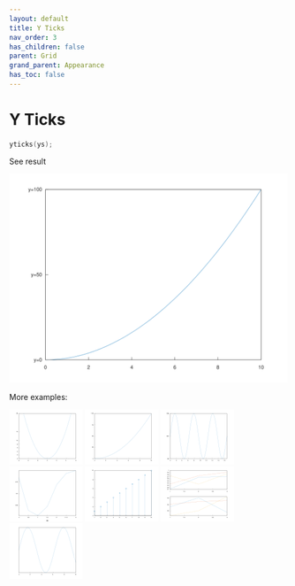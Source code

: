 ```yaml
---
layout: default
title: Y Ticks
nav_order: 3
has_children: false
parent: Grid
grand_parent: Appearance
has_toc: false
---
```

# Y Ticks

```cpp
yticks(ys);
```


See result

[![example_yticks_1](yticks/yticks_1.svg)](../../../../examples/appearance/grid/yticks/yticks_1.cpp)

More examples:
    
[![example_yticks_2](yticks/yticks_2_thumb.png)](../../../../examples/appearance/grid/yticks/yticks_2.cpp)  [![example_yticks_3](yticks/yticks_3_thumb.png)](../../../../examples/appearance/grid/yticks/yticks_3.cpp)  [![example_yticks_4](yticks/yticks_4_thumb.png)](../../../../examples/appearance/grid/yticks/yticks_4.cpp)  [![example_yticks_5](yticks/yticks_5_thumb.png)](../../../../examples/appearance/grid/yticks/yticks_5.cpp)  [![example_yticks_6](yticks/yticks_6_thumb.png)](../../../../examples/appearance/grid/yticks/yticks_6.cpp)  [![example_yticks_7](yticks/yticks_7_thumb.png)](../../../../examples/appearance/grid/yticks/yticks_7.cpp)  [![example_yticks_8](yticks/yticks_8_thumb.png)](../../../../examples/appearance/grid/yticks/yticks_8.cpp)

  


